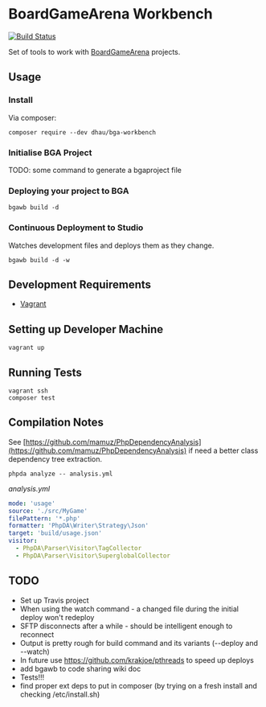 # BoardGameArena Workbench

[![Build Status](https://travis-ci.org/danielholmes/bga-workbench.svg?branch=master)](https://travis-ci.org/danielholmes/bga-workbench)

Set of tools to work with [BoardGameArena](https://boardgamearena.com/) projects. 


## Usage

### Install

Via composer:

```
composer require --dev dhau/bga-workbench
```

### Initialise BGA Project

TODO: some command to generate a bgaproject file

### Deploying your project to BGA

```
bgawb build -d
```

### Continuous Deployment to Studio

Watches development files and deploys them as they change.

```
bgawb build -d -w
```


## Development Requirements

 - [Vagrant](https://www.vagrantup.com/)


## Setting up Developer Machine

```
vagrant up
```


## Running Tests

```
vagrant ssh
composer test
```


## Compilation Notes

See [https://github.com/mamuz/PhpDependencyAnalysis](https://github.com/mamuz/PhpDependencyAnalysis) if need a better
class dependency tree extraction.

`phpda analyze -- analysis.yml`

*analysis.yml*
```yaml
mode: 'usage'
source: './src/MyGame'
filePattern: '*.php'
formatter: 'PhpDA\Writer\Strategy\Json'
target: 'build/usage.json'
visitor:
  - PhpDA\Parser\Visitor\TagCollector
  - PhpDA\Parser\Visitor\SuperglobalCollector
```


## TODO

 - Set up Travis project
 - When using the watch command - a changed file during the initial deploy won't redeploy
 - SFTP disconnects after a while - should be intelligent enough to reconnect
 - Output is pretty rough for build command and its variants (--deploy and --watch)
 - In future use https://github.com/krakjoe/pthreads to speed up deploys
 - add bgawb to code sharing wiki doc
 - Tests!!!
 - find proper ext deps to put in composer (by trying on a fresh install and checking /etc/install.sh)
